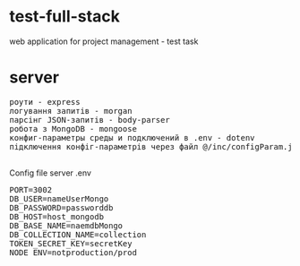 # test-full-stack
web application for project management - test task



# server
<pre>
роути - express
логування запитів - morgan
парсінг JSON-запитів - body-parser
робота з MongoDB - mongoose
конфиг-параметры среды и подключений в .env - dotenv
підключення конфіг-параметрів через файл @/inc/configParam.js

</pre>

Config file server .env
<pre>
PORT=3002
DB_USER=nameUserMongo
DB_PASSWORD=passworddb
DB_HOST=host_mongodb
DB_BASE_NAME=naemdbMongo
DB_COLLECTION_NAME=collection
TOKEN_SECRET_KEY=secretKey
NODE_ENV=notproduction/prod
</pre>